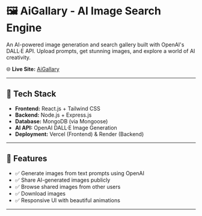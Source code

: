 # 🖼️ AiGallary - AI Image Search Engine

An AI-powered image generation and search gallery built with OpenAI's DALL·E API. Upload prompts, get stunning images, and explore a world of AI creativity.

🌐 **Live Site:** [AiGallary](https://ai-image-search-engine.vercel.app)

---

## 🚀 Tech Stack

- **Frontend:** React.js + Tailwind CSS
- **Backend:** Node.js + Express.js
- **Database:** MongoDB (via Mongoose)
- **AI API:** OpenAI DALL·E Image Generation
- **Deployment:** Vercel (Frontend) & Render (Backend)

---

## 🎯 Features

- ✅ Generate images from text prompts using OpenAI
- ✅ Share AI-generated images publicly
- ✅ Browse shared images from other users
- ✅ Download images
- ✅ Responsive UI with beautiful animations

---

